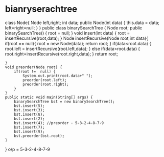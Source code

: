 # bianryserachtree
class Node{
    Node left,right;
    int data;
    public Node(int data) {
        this.data = data;
        left=right=null;
    }
}
public class binarySearchTree {
    Node root;
    public binarySearchTree() {
        root = null;
    }
    void insert(int data) {
        root = insertRecursive(root,data);
    }
    Node insertRecursive(Node root,int data){
        if(root == null){
            root = new Node(data);
            return root;
        }
        if(data<root.data) {
            root.left = insertRecursive(root.left,data);
        }
        else if(data>root.data) {
            root.right=insertRecursive(root.right,data);
        }
        return root;
        
    }
    void preorder(Node root) {
        if(root !=  null) {
            System.out.print(root.data+" ");
            preorder(root.left);
            preorder(root.right);
        }
    }
    public static void main(String[] args) {
        binarySearchTree bst = new binarySearchTree();
        bst.insert(5);
        bst.insert(3);
        bst.insert(8);
        bst.insert(2);
        bst.insert(4); //preorder - 5-3-2-4-8-7-9
        bst.insert(7);
        bst.insert(9);
        bst.preorder(bst.root);
    }
    
}
o/p =  5-3-2-4-8-7-9
